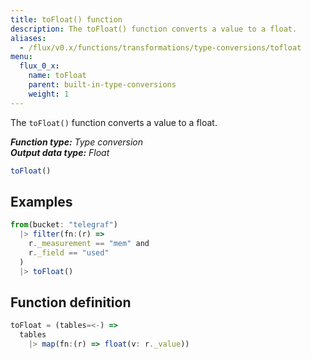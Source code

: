 ```yaml
---
title: toFloat() function
description: The toFloat() function converts a value to a float.
aliases:
  - /flux/v0.x/functions/transformations/type-conversions/tofloat
menu:
  flux_0_x:
    name: toFloat
    parent: built-in-type-conversions
    weight: 1
---
```


The `toFloat()` function converts a value to a float.

_**Function type:** Type conversion_  
_**Output data type:** Float_

```js
toFloat()
```

## Examples
```js
from(bucket: "telegraf")
  |> filter(fn:(r) =>
    r._measurement == "mem" and
    r._field == "used"
  )
  |> toFloat()
```

## Function definition
```js
toFloat = (tables=<-) =>
  tables
    |> map(fn:(r) => float(v: r._value))
```
